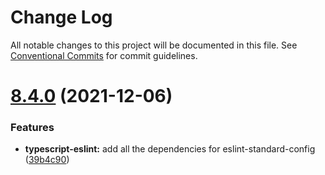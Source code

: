 # Change Log

All notable changes to this project will be documented in this file.
See [Conventional Commits](https://conventionalcommits.org) for commit guidelines.

# [8.4.0](https://github.com/adaliszk/node-toolbox/compare/@adaliszk/typescript-eslint@8.3.1...@adaliszk/typescript-eslint@8.4.0) (2021-12-06)


### Features

* **typescript-eslint:** add all the dependencies for eslint-standard-config ([39b4c90](https://github.com/adaliszk/node-toolbox/commit/39b4c90164038490a8b799f8d171c2f3c8572b5c))
